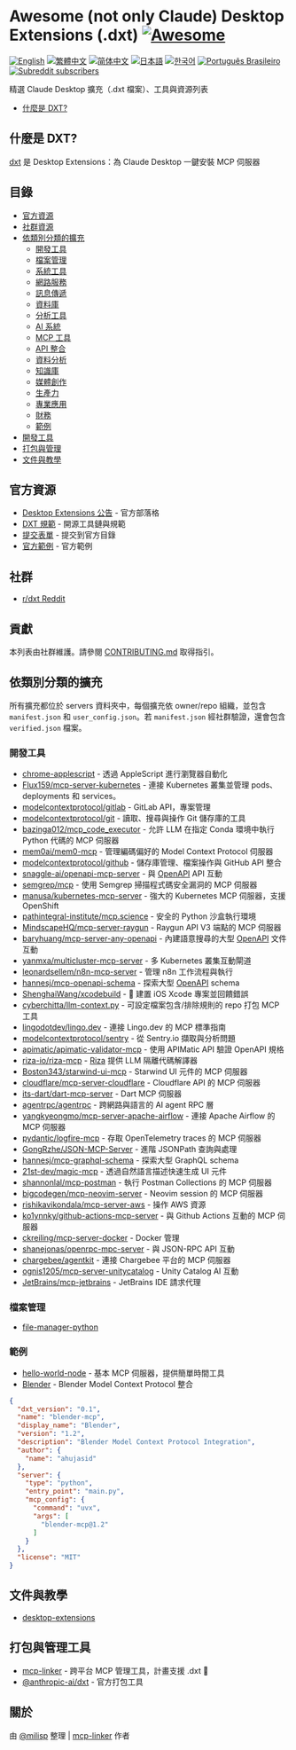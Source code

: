 # Awesome (not only Claude) Desktop Extensions (.dxt) [![Awesome](https://awesome.re/badge.svg)](https://awesome.re)

[![English](https://img.shields.io/badge/English-Click-yellow)](README.md)
[![繁體中文](https://img.shields.io/badge/繁體中文-點擊查看-orange)](README.zh_TW.md)
[![简体中文](https://img.shields.io/badge/简体中文-点击查看-orange)](README.zh.md)
[![日本語](https://img.shields.io/badge/日本語-クリック-青)](README.ja.md)
[![한국어](https://img.shields.io/badge/한국어-클릭-yellow)](README.ko.md)
[![Português Brasileiro](https://img.shields.io/badge/Português_Brasileiro-Clique-green)](README.pt_BR.md)
[![Subreddit subscribers](https://img.shields.io/reddit/subreddit-subscribers/dxt?style=flat&logo=reddit&label=subreddit)](https://www.reddit.com/r/dxt/)

精選 Claude Desktop 擴充（.dxt 檔案）、工具與資源列表

* [什麼是 DXT?](#什麼是-dxt)

## 什麼是 DXT?

[dxt](https://www.anthropic.com/engineering/desktop-extensions) 是 Desktop Extensions：為 Claude Desktop 一鍵安裝 MCP 伺服器

## 目錄
- [官方資源](#官方資源)
- [社群資源](#社群資源)
- [依類別分類的擴充](#依類別分類的擴充)
  - [開發工具](#開發工具)
  - [檔案管理](#檔案管理)
  - [系統工具](#系統工具)
  - [網路服務](#網路服務)
  - [訊息傳遞](#訊息傳遞)
  - [資料庫](#資料庫)
  - [分析工具](#分析工具)
  - [AI 系統](#ai-系統)
  - [MCP 工具](#mcp-工具)
  - [API 整合](#api-整合)
  - [資料分析](#資料分析)
  - [知識庫](#知識庫)
  - [媒體創作](#媒體創作)
  - [生產力](#生產力)
  - [專業應用](#專業應用)
  - [財務](#財務)
  - [範例](#範例)
- [開發工具](#開發工具-1)
- [打包與管理](#打包與管理)
- [文件與教學](#文件與教學)

## 官方資源
- [Desktop Extensions 公告](https://www.anthropic.com/engineering/desktop-extensions) - 官方部落格
- [DXT 規範](https://github.com/anthropics/dxt) - 開源工具鏈與規範
- [提交表單](https://forms.gle/tyiAZvch1kDADKoP9) - 提交到官方目錄
- [官方範例](https://github.com/anthropics/dxt/tree/main/examples) - 官方範例

## 社群

* [r/dxt Reddit](https://www.reddit.com/r/dxt)

## 貢獻
本列表由社群維護。請參閱 [CONTRIBUTING.md](CONTRIBUTING.md) 取得指引。

## 依類別分類的擴充

所有擴充都位於 servers 資料夾中，每個擴充依 owner/repo 組織，並包含 `manifest.json` 和 `user_config.json`。若 `manifest.json` 經社群驗證，還會包含 `verified.json` 檔案。

### 開發工具

<!-- 以下為英文原文，請根據需要翻譯描述 -->
- [chrome-applescript](https://github.com/anthropics/dxt/tree/main/examples/chrome-applescript) - 透過 AppleScript 進行瀏覽器自動化
- [Flux159/mcp-server-kubernetes](https://github.com/Flux159/mcp-server-kubernetes) - 連接 Kubernetes 叢集並管理 pods、deployments 和 services。
- [modelcontextprotocol/gitlab](https://github.com/modelcontextprotocol/servers/blob/main/src/gitlab) - GitLab API，專案管理
- [modelcontextprotocol/git](https://github.com/modelcontextprotocol/servers/blob/main/src/git) - 讀取、搜尋與操作 Git 儲存庫的工具
- [bazinga012/mcp_code_executor](https://github.com/bazinga012/mcp_code_executor) - 允許 LLM 在指定 Conda 環境中執行 Python 代碼的 MCP 伺服器
- [mem0ai/mem0-mcp](https://github.com/mem0ai/mem0-mcp) - 管理編碼偏好的 Model Context Protocol 伺服器
- [modelcontextprotocol/github](https://github.com/modelcontextprotocol/servers-archived/tree/main/src/github) - 儲存庫管理、檔案操作與 GitHub API 整合
- [snaggle-ai/openapi-mcp-server](https://github.com/snaggle-ai/openapi-mcp-server) - 與 [OpenAPI](https://www.openapis.org/) API 互動
- [semgrep/mcp](https://github.com/semgrep/mcp) - 使用 Semgrep 掃描程式碼安全漏洞的 MCP 伺服器
- [manusa/kubernetes-mcp-server](https://github.com/manusa/kubernetes-mcp-server) - 強大的 Kubernetes MCP 伺服器，支援 OpenShift
- [pathintegral-institute/mcp.science](https://github.com/pathintegral-institute/mcp.science) - 安全的 Python 沙盒執行環境
- [MindscapeHQ/mcp-server-raygun](https://github.com/MindscapeHQ/mcp-server-raygun) - Raygun API V3 端點的 MCP 伺服器
- [baryhuang/mcp-server-any-openapi](https://github.com/baryhuang/mcp-server-any-openapi) - 內建語意搜尋的大型 [OpenAPI](https://www.openapis.org/) 文件互動
- [yanmxa/multicluster-mcp-server](https://github.com/yanmxa/multicluster-mcp-server) - 多 Kubernetes 叢集互動閘道
- [leonardsellem/n8n-mcp-server](https://github.com/leonardsellem/n8n-mcp-server) - 管理 n8n 工作流程與執行
- [hannesj/mcp-openapi-schema](https://github.com/hannesj/mcp-openapi-schema) - 探索大型 [OpenAPI](https://www.openapis.org/) schema
- [ShenghaiWang/xcodebuild](https://github.com/ShenghaiWang/xcodebuild) - 🍎 建置 iOS Xcode 專案並回饋錯誤
- [cyberchitta/llm-context.py](https://github.com/cyberchitta/llm-context.py) - 可設定檔案包含/排除規則的 repo 打包 MCP 工具
- [lingodotdev/lingo.dev](https://github.com/lingodotdev/lingo.dev) - 連接 Lingo.dev 的 MCP 標準指南
- [modelcontextprotocol/sentry](https://github.com/modelcontextprotocol/servers/blob/main/src/sentry) - 從 Sentry.io 擷取與分析問題
- [apimatic/apimatic-validator-mcp](https://github.com/apimatic/apimatic-validator-mcp) - 使用 APIMatic API 驗證 OpenAPI 規格
- [riza-io/riza-mcp](https://github.com/riza-io/riza-mcp) - [Riza](https://riza.io) 提供 LLM 隔離代碼解譯器
- [Boston343/starwind-ui-mcp](https://github.com/Boston343/starwind-ui-mcp) - Starwind UI 元件的 MCP 伺服器
- [cloudflare/mcp-server-cloudflare](https://github.com/cloudflare/mcp-server-cloudflare) - Cloudflare API 的 MCP 伺服器
- [its-dart/dart-mcp-server](https://github.com/its-dart/dart-mcp-server) - Dart MCP 伺服器
- [agentrpc/agentrpc](https://github.com/agentrpc/agentrpc) - 跨網路與語言的 AI agent RPC 層
- [yangkyeongmo/mcp-server-apache-airflow](https://github.com/yangkyeongmo/mcp-server-apache-airflow) - 連接 Apache Airflow 的 MCP 伺服器
- [pydantic/logfire-mcp](https://github.com/pydantic/logfire-mcp) - 存取 OpenTelemetry traces 的 MCP 伺服器
- [GongRzhe/JSON-MCP-Server](https://github.com/GongRzhe/JSON-MCP-Server) - 進階 JSONPath 查詢與處理
- [hannesj/mcp-graphql-schema](https://github.com/hannesj/mcp-graphql-schema) - 探索大型 GraphQL schema
- [21st-dev/magic-mcp](https://github.com/21st-dev/magic-mcp) - 透過自然語言描述快速生成 UI 元件
- [shannonlal/mcp-postman](https://github.com/shannonlal/mcp-postman) - 執行 Postman Collections 的 MCP 伺服器
- [bigcodegen/mcp-neovim-server](https://github.com/bigcodegen/mcp-neovim-server) - Neovim session 的 MCP 伺服器
- [rishikavikondala/mcp-server-aws](https://github.com/rishikavikondala/mcp-server-aws) - 操作 AWS 資源
- [ko1ynnky/github-actions-mcp-server](https://github.com/ko1ynnky/github-actions-mcp-server) - 與 Github Actions 互動的 MCP 伺服器
- [ckreiling/mcp-server-docker](https://github.com/ckreiling/mcp-server-docker) - Docker 管理
- [shanejonas/openrpc-mpc-server](https://github.com/shanejonas/openrpc-mpc-server) - 與 JSON-RPC API 互動
- [chargebee/agentkit](https://github.com/chargebee/agentkit) - 連接 Chargebee 平台的 MCP 伺服器
- [ognis1205/mcp-server-unitycatalog](https://github.com/ognis1205/mcp-server-unitycatalog) - Unity Catalog AI 互動
- [JetBrains/mcp-jetbrains](https://github.com/JetBrains/mcp-jetbrains) - JetBrains IDE 請求代理

<!-- 其餘分類與內容請依照英文 README.md 逐一翻譯與補充，保留原有格式與連結，描述翻譯為繁體中文 -->

### 檔案管理

- [file-manager-python](https://github.com/anthropics/dxt/tree/main/examples/file-manager-python)

<!-- ... 其餘分類與內容請依照英文 README.md 逐一翻譯與補充 ... -->

<!-- 範例區塊與 JSON 範例 -->

### 範例

- [hello-world-node](https://github.com/anthropics/dxt/tree/main/examples/hello-world-node) - 基本 MCP 伺服器，提供簡單時間工具
- [Blender](./servers/blender-mcp) - Blender Model Context Protocol 整合

```json
{
  "dxt_version": "0.1",
  "name": "blender-mcp",
  "display_name": "Blender",
  "version": "1.2",
  "description": "Blender Model Context Protocol Integration",
  "author": {
    "name": "ahujasid"
  },
  "server": {
    "type": "python",
    "entry_point": "main.py",
    "mcp_config": {
      "command": "uvx",
      "args": [
        "blender-mcp@1.2"
      ]
    }
  },
  "license": "MIT"
}
```

## 文件與教學

- [desktop-extensions](https://www.anthropic.com/engineering/desktop-extensions)

## 打包與管理工具
- [mcp-linker](https://github.com/milisp/mcp-linker) - 跨平台 MCP 管理工具，計畫支援 .dxt 🚀
- [@anthropic-ai/dxt](https://www.npmjs.com/package/@anthropic-ai/dxt) - 官方打包工具

## 關於
由 [@milisp](https://github.com/milisp) 整理 | [mcp-linker](https://github.com/milisp/mcp-linker) 作者

<!-- 你可以根據需要繼續翻譯與補充內容 -->
